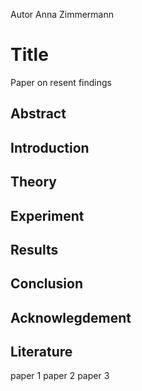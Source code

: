 Autor Anna Zimmermann

# Title
Paper on resent findings
## Abstract

## Introduction

## Theory

## Experiment

## Results

## Conclusion

## Acknowlegdement

## Literature
paper 1 paper 2 paper 3
